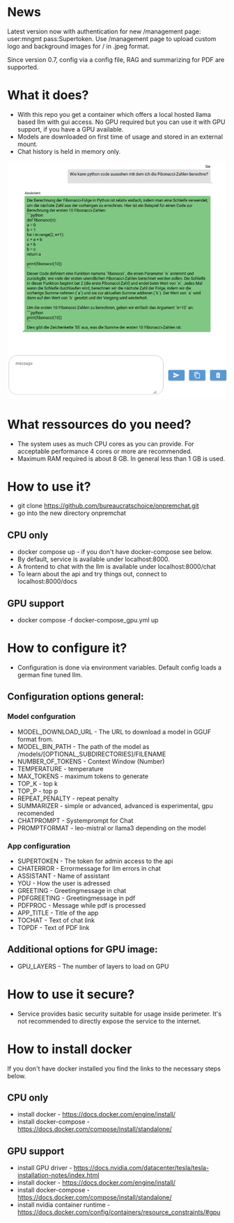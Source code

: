 # News
Latest version now with authentication for new /management page: user:mngmt pass:Supertoken.
Use /management page to upload custom logo and background images for / in .jpeg format.

Since version 0.7, config via a config file, RAG and summarizing for PDF are supported.

# What it does? 
* With this repo you get a container which offers a local hosted llama based llm with gui access. No GPU required but you can use it with GPU support, if you have a GPU available.
* Models are downloaded on first time of usage and stored in an external mount.
* Chat history is held in memory only.

![](Sample_Screenshot.png) 

# What ressources do you need?
* The system uses as much CPU cores as you can provide. For acceptable performance 4 cores or more are recommended.
* Maximum RAM required is about 8 GB. In general less than 1 GB is used.

# How to use it?

* git clone https://github.com/bureaucratschoice/onpremchat.git
* go into the new directory onpremchat

## CPU only
* docker compose up - if you don't have docker-compose see below.
* By default, service is available under localhost:8000.
* A frontend to chat with the llm is available under localhost:8000/chat
* To learn about the api and try things out, connect to localhost:8000/docs

## GPU support
* docker compose -f docker-compose_gpu.yml up

# How to configure it?

* Configuration is done via environment variables. Default config loads a german fine tuned llm. 

## Configuration options general:

### Model confguration
* MODEL_DOWNLOAD_URL - The URL to download a model in GGUF format from.
* MODEL_BIN_PATH - The path of the model as /models/[OPTIONAL_SUBDIRECTORIES]/FILENAME
* NUMBER_OF_TOKENS - Context Window (Number)
* TEMPERATURE - temperature
* MAX_TOKENS - maximum tokens to generate
* TOP_K - top k
* TOP_P - top p
* REPEAT_PENALTY - repeat penalty
* SUMMARIZER - simple or advanced, advanced is experimental, gpu recomended
* CHATPROMPT - Systemprompt for Chat
* PROMPTFORMAT - leo-mistral or llama3 depending on the model

### App configuration
* SUPERTOKEN - The token for admin access to the api
* CHATERROR - Errormessage for llm errors in chat
* ASSISTANT - Name of assistant
* YOU - How the user is adressed
* GREETING - Greetingmessage in chat
* PDFGREETING - Greetingmessage in pdf
* PDFPROC - Message while pdf is processed
* APP_TITLE - Title of the app
* TOCHAT - Text of chat link
* TOPDF - Text of PDF link


## Additional options for GPU image:
* GPU_LAYERS - The number of layers to load on GPU

# How to use it secure?
* Service provides basic security suitable for usage inside perimeter. It's not recommended to directly expose the service to the internet.

# How to install docker
If you don't have docker installed you find the links to the necessary steps below.
## CPU only
* install docker - https://docs.docker.com/engine/install/
* install docker-compose - https://docs.docker.com/compose/install/standalone/
## GPU support
* install GPU driver - https://docs.nvidia.com/datacenter/tesla/tesla-installation-notes/index.html
* install docker - https://docs.docker.com/engine/install/
* install docker-compose - https://docs.docker.com/compose/install/standalone/
* install nvidia container runtime - https://docs.docker.com/config/containers/resource_constraints/#gpu
